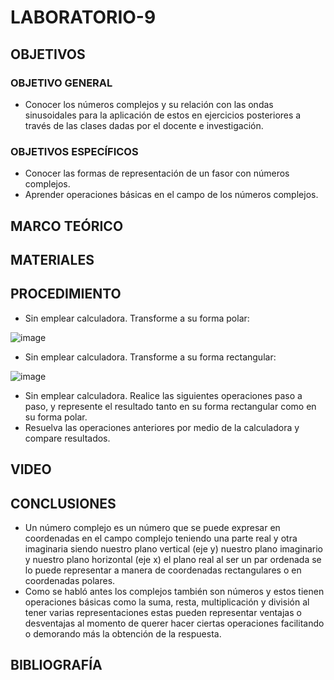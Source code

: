 # LABORATORIO-9
## OBJETIVOS
### OBJETIVO GENERAL

- Conocer los números complejos y su relación con las ondas sinusoidales para la aplicación de estos en ejercicios posteriores a través de las clases dadas por el docente e investigación.

### OBJETIVOS ESPECÍFICOS

- Conocer las formas de representación de un fasor con números complejos.
- Aprender operaciones básicas en el campo de los números complejos.

## MARCO TEÓRICO
## MATERIALES

## PROCEDIMIENTO
- Sin emplear calculadora. Transforme a su forma polar:

![image](https://user-images.githubusercontent.com/105740772/186802871-227e2703-28cf-4cd2-ac86-d44240100eb4.png)

- Sin emplear calculadora. Transforme a su forma rectangular:

![image](https://user-images.githubusercontent.com/105740772/186802916-d66cf6da-ab9f-4635-95ed-dc588a871a54.png)

- Sin emplear calculadora. Realice las siguientes operaciones paso a paso, y represente el resultado tanto en su forma rectangular como en su forma polar.
- Resuelva las operaciones anteriores por medio de la calculadora y compare resultados.
## VIDEO
## CONCLUSIONES

- Un número complejo es un número que se puede expresar en coordenadas en el campo complejo teniendo una parte real y otra imaginaria siendo nuestro plano vertical (eje y) nuestro plano imaginario y nuestro plano horizontal (eje x) el plano real al ser un par ordenada se lo puede representar a manera de coordenadas rectangulares o en coordenadas polares.
- Como se habló antes los complejos también son números y estos tienen operaciones básicas como la suma, resta, multiplicación y división al tener varias representaciones estas pueden representar ventajas o desventajas al momento de querer hacer ciertas operaciones facilitando o demorando más la obtención de la respuesta.

## BIBLIOGRAFÍA
